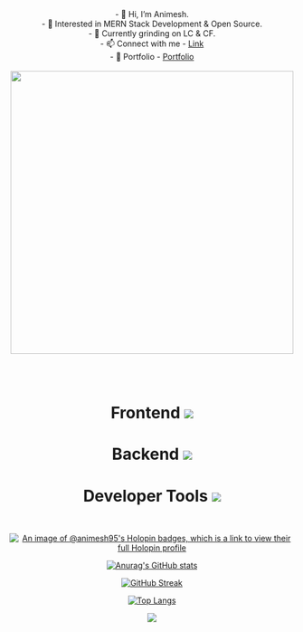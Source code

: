 <div align="center">
  - 👋 Hi, I’m Animesh. <br>
  - 👀 Interested in MERN Stack Development & Open Source. <br>
  - 🌱 Currently grinding on LC & CF. <br>
  - 📫 Connect with me - <a href="https://linktr.ee/animesh_56" target="_blank">Link</a> <br>
  - 🌱 Portfolio -   <a href="https://portfolio-gray-pi-82.vercel.app/" target="_blank">Portfolio</a> <br><br>

  <img src="https://user-images.githubusercontent.com/74038190/212749447-bfb7e725-6987-49d9-ae85-2015e3e7cc41.gif" width="500">
</div>

<br><br>

<div align="center">
  <h1>Frontend
  <a href="https://skillicons.dev">
    <img src="https://skillicons.dev/icons?i=react,js,vite,css,html,bootstrap,tailwind" />
  </a>
   </h1>
</div>

<div align="center">
  <h1>Backend
  <a href="https://skillicons.dev">
    <img src="https://skillicons.dev/icons?i=nodejs,express,mongodb,sql" />
  </a>
   </h1>
</div>

<div align="center">
  <h1>Developer Tools
  <a href="https://skillicons.dev">
    <img src="https://skillicons.dev/icons?i=git,github,postman,vscode" />
  </a>
   </h1>
</div>

<br>

<div align="center">

  [![An image of @animesh95's Holopin badges, which is a link to view their full Holopin profile](https://holopin.me/animesh95)](https://holopin.io/@animesh95)
  
  [![Anurag's GitHub stats](https://github-readme-stats.vercel.app/api?username=animesh156&show_icons=true&theme=radical)](https://github.com/anuraghazra/github-readme-stats)
  
  [![GitHub Streak](https://streak-stats.demolab.com/?user=animesh156)](https://git.io/streak-stats)
  
  [![Top Langs](https://github-readme-stats.vercel.app/api/top-langs/?username=animesh156&layout=donut-vertical&theme=dracula)](https://github.com/anuraghazra/github-readme-stats)
  
  ![](https://komarev.com/ghpvc/?username=animesh156&color=ff69b4)

</div>
